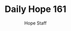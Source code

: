 ---
image: /assets/img/daily-hope-default-artwork.png
title: Daily Hope 161
number: 161
categories:
  - Daily Hope
author: Hope Staff
notes: Daily Hope 161
embed: >-
  <iframe src="https://open.spotify.com/embed/episode/5B72IfsSRz4zHxN2NvigRd?utm_source=generator" width="400px" height="102px" frameborder=“0" scrolling=“no”></iframe>
---